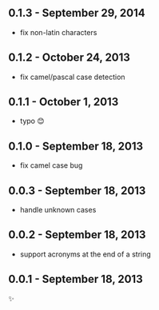 
0.1.3 - September 29, 2014
--------------------------
* fix non-latin characters

0.1.2 - October 24, 2013
------------------------
* fix camel/pascal case detection

0.1.1 - October 1, 2013
-----------------------
* typo :blush:

0.1.0 - September 18, 2013
--------------------------
* fix camel case bug

0.0.3 - September 18, 2013
--------------------------
* handle unknown cases

0.0.2 - September 18, 2013
--------------------------
* support acronyms at the end of a string

0.0.1 - September 18, 2013
--------------------------
:sparkles: